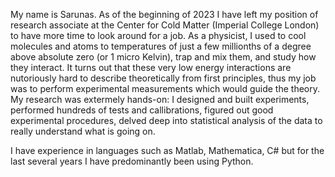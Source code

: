 My name is Sarunas. As of the beginning of 2023 I have left my position of research associate at the Center for Cold Matter (Imperial College London) to have more time to look around for a job. As a physicist, I used to cool molecules and atoms to temperatures of just a few millionths of a degree above absolute zero (or 1 micro Kelvin), trap and mix them, and study how they interact. It turns out that these very low energy interactions are nutoriously hard to describe theoretically from first principles, thus my job was to perform experimental measurements which would guide the theory. My research was extermely hands-on: I designed and built experiments, performed hundreds of tests and callibrations, figured out good experimental procedures, delved deep into statistical analysis of the data to really understand what is going on.

I have experience in languages such as Matlab, Mathematica, C# but for the last several years I have predominantly been using Python.
